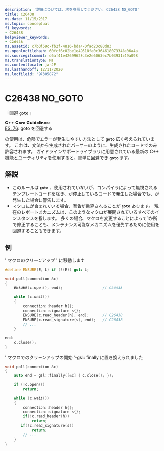 ```yaml
---
description: '詳細については、次を参照してください: C26438 NO_GOTO'
title: C26438
ms.date: 11/15/2017
ms.topic: conceptual
f1_keywords:
- C26438
helpviewer_keywords:
- C26438
ms.assetid: c7b3f59c-fb2f-4816-bda4-0fad23c80d83
ms.openlocfilehash: 60fcf6c02be1e49618fa0c364618073340a06a4a
ms.sourcegitcommit: d6af41e42699628c3e2e6063ec7b03931a49a098
ms.translationtype: MT
ms.contentlocale: ja-JP
ms.lasthandoff: 12/11/2020
ms.locfileid: "97305872"
---
```

# <a name="c26438-no_goto"></a>C26438 NO_GOTO

「回避 **`goto`** 」

**C++ Core Guidelines**: \
[ES. 76](https://github.com/isocpp/CppCoreGuidelines/blob/master/CppCoreGuidelines.md#es76-avoid-goto): goto を回避する

の使用は、危険でエラーが発生しやすい方法として **`goto`** 広く考えられています。 これは、文法から生成されたパーサーのように、生成されたコードでのみ許容されます。 ガイドラインサポートライブラリに用意されている最新の C++ 機能とユーティリティを使用すると、簡単に回避でき **`goto`** ます。

## <a name="remarks"></a>解説

- このルールは **`goto`** 、使用されていないが、コンパイラによって無視されるテンプレートコードを除き、が停止しているコードで発生した場合でも、が発生した場合に警告します。
- マクロにが含まれている場合、警告が乗算されることが **`goto`** あります。 現在のレポートメカニズムは、このようなマクロが展開されているすべてのインスタンスを指します。 多くの場合、マクロを変更することによって1か所で修正することも、メンテナンス可能なメカニズムを優先するために使用を回避することもできます。

## <a name="example"></a>例

' マクロのクリーンアップ ' に移動します

```cpp
#define ENSURE(E, L) if (!(E)) goto L;

void poll(connection &c)
{
    ENSURE(c.open(), end);                  // C26438

    while (c.wait())
    {
        connection::header h{};
        connection::signature s{};
        ENSURE(c.read_header(h), end);      // C26438
        ENSURE(c.read_signature(s), end);   // C26438
        // ...
    }

end:
    c.close();
}
```

' マクロでのクリーンアップの開始 '-gsl:: finally に置き換えられました

```cpp
void poll(connection &c)
{
    auto end = gsl::finally([&c] { c.close(); });

    if (!c.open())
        return;

    while (c.wait())
    {
        connection::header h{};
        connection::signature s{};
        if(!c.read_header(h))
            return;
       if(!c.read_signature(s))
            return;
        // ...
    }
}
```
